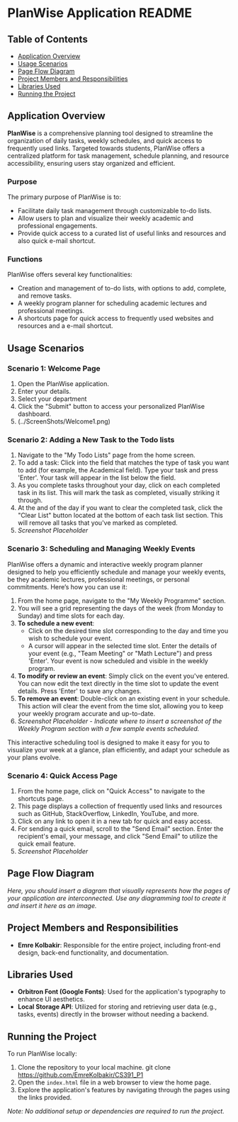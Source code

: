 # PlanWise Application README

## Table of Contents
- [Application Overview](#application-overview)
- [Usage Scenarios](#usage-scenarios)
- [Page Flow Diagram](#page-flow-diagram)
- [Project Members and Responsibilities](#project-members-and-responsibilities)
- [Libraries Used](#libraries-used)
- [Running the Project](#running-the-project)

## Application Overview

**PlanWise** is a comprehensive planning tool designed to streamline the organization of daily tasks, weekly schedules, and quick access to frequently used links. Targeted towards students, PlanWise offers a centralized platform for task management, schedule planning, and resource accessibility, ensuring users stay organized and efficient.

### Purpose

The primary purpose of PlanWise is to:
- Facilitate daily task management through customizable to-do lists.
- Allow users to plan and visualize their weekly academic and professional engagements.
- Provide quick access to a curated list of useful links and resources and also quick e-mail shortcut.

### Functions

PlanWise offers several key functionalities:
- Creation and management of to-do lists, with options to add, complete, and remove tasks.
- A weekly program planner for scheduling academic lectures and professional meetings.
- A shortcuts page for quick access to frequently used websites and resources and a e-mail shortcut.

## Usage Scenarios

### Scenario 1: Welcome Page
1. Open the PlanWise application.
2. Enter your details.
3. Select your department
4. Click the "Submit" button to access your personalized PlanWise dashboard.
5. (../ScreenShots/Welcome1.png)

### Scenario 2: Adding a New Task to the Todo lists

1. Navigate to the "My Todo Lists" page from the home screen.
2. To add a task: Click into the field that matches the type of task you want to add (for example, the Academical field). Type your task and press 'Enter'. Your task will appear in the list below the field.
3. As you complete tasks throughout your day, click on each completed task in its list. This will mark the task as completed, visually striking it through.
4. At the and of the day if you want to clear the completed task, click the "Clear List" button located at the bottom of each task list section. This will remove all tasks that you've marked as completed.
5. *Screenshot Placeholder*


### Scenario 3: Scheduling and Managing Weekly Events

PlanWise offers a dynamic and interactive weekly program planner designed to help you efficiently schedule and manage your weekly events, be they academic lectures, professional meetings, or personal commitments. Here’s how you can use it:

1. From the home page, navigate to the "My Weekly Programme" section.
2. You will see a grid representing the days of the week (from Monday to Sunday) and time slots for each day.
3. **To schedule a new event**: 
   - Click on the desired time slot corresponding to the day and time you wish to schedule your event.
   - A cursor will appear in the selected time slot. Enter the details of your event (e.g., "Team Meeting" or "Math Lecture") and press 'Enter'. Your event is now scheduled and visible in the weekly program.
4. **To modify or review an event**: Simply click on the event you've entered. You can now edit the text directly in the time slot to update the event details. Press 'Enter' to save any changes.
5. **To remove an event**: Double-click on an existing event in your schedule. This action will clear the event from the time slot, allowing you to keep your weekly program accurate and up-to-date.
6. *Screenshot Placeholder* - *Indicate where to insert a screenshot of the Weekly Program section with a few sample events scheduled.*

This interactive scheduling tool is designed to make it easy for you to visualize your week at a glance, plan efficiently, and adapt your schedule as your plans evolve.


### Scenario 4: Quick Access Page

1. From the home page, click on "Quick Access" to navigate to the shortcuts page.
2. This page displays a collection of frequently used links and resources such as GitHub, StackOverflow, LinkedIn, YouTube, and more.
3. Click on any link to open it in a new tab for quick and easy access.
4. For sending a quick email, scroll to the "Send Email" section. Enter the recipient's email, your message, and click "Send Email" to utilize the quick email feature.
5. *Screenshot Placeholder*


## Page Flow Diagram

*Here, you should insert a diagram that visually represents how the pages of your application are interconnected. Use any diagramming tool to create it and insert it here as an image.*

## Project Members and Responsibilities

- **Emre Kolbakir**: Responsible for the entire project, including front-end design, back-end functionality, and documentation.

## Libraries Used

- **Orbitron Font (Google Fonts)**: Used for the application's typography to enhance UI aesthetics.
- **Local Storage API**: Utilized for storing and retrieving user data (e.g., tasks, events) directly in the browser without needing a backend.

## Running the Project

To run PlanWise locally:

1. Clone the repository to your local machine.
git clone https://github.com/EmreKolbakir/CS391_P1
2. Open the `index.html` file in a web browser to view the home page.
3. Explore the application's features by navigating through the pages using the links provided.

*Note: No additional setup or dependencies are required to run the project.*

